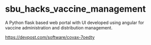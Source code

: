 # sbu_hacks_vaccine_management

A Python flask based web portal with UI developed using angular for vaccine administration and distribution management.


https://devpost.com/software/covax-7oedty
